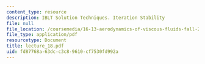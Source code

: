 ```yaml
---
content_type: resource
description: IBLT Solution Techniques. Iteration Stability
file: null
file_location: /coursemedia/16-13-aerodynamics-of-viscous-fluids-fall-2003/fd87768a63dcc3c89610cf7530fd992a_lecture_18.pdf
file_type: application/pdf
resourcetype: Document
title: lecture_18.pdf
uid: fd87768a-63dc-c3c8-9610-cf7530fd992a
---
```

